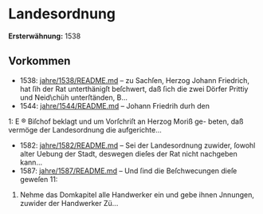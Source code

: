 # Landesordnung

**Ersterwähnung:** 1538

## Vorkommen
- 1538: [jahre/1538/README.md](../jahre/1538/README.md) – zu Sachſen, Herzog Johann Friedrich,
hat ſih der Rat unterthänigſt beſchwert, daß ſich die zwei
Dörfer Prittiy und Neid\chüh unterſtänden, B...
- 1544: [jahre/1544/README.md](../jahre/1544/README.md) – Johann Friedrih durh den


1: E ®
Biſchof beklagt und um Vorſchriſt an Herzog Moriß ge-
beten, daß vermöge der Landesordnung die aufgerichte...
- 1582: [jahre/1582/README.md](../jahre/1582/README.md) – Sei der
Landesordnung zuwider, ſowohl alter Uebung der Stadt,
deswegen dieſes der Rat nicht nachgeben kann...
- 1587: [jahre/1587/README.md](../jahre/1587/README.md) – Und ſind die Beſchwecungen dieſe geweſen 11:

1) Nehme das Domkapitel alle Handwerker ein und
gebe ihnen Jnnungen, zuwider der Handwerker Zü...
